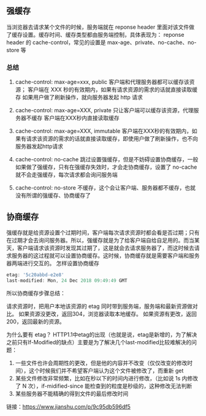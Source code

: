 <!--
 * @Author: 黄遥
 * @Date: 2020-05-29 11:34:58
 * @LastEditors: 黄遥
 * @LastEditTime: 2020-05-30 14:25:02
 * @Description: file content
--> 
## 强缓存
当浏览器去请求某个文件的时候，服务端就在 reponse header 里面对该文件做了缓存设置。缓存时间、缓存类型都由服务端控制，具体表现为：
reponse header 的 cache-control，常见的设置是 max-age、private、no-cache、no-store 等

### 总结
1. cache-control: max-age=xxx, public 
客户端和代理服务器都可以缓存该资源；
客户端在 XXX 秒的有效期内，如果有请求资源的需求的话就直接读取缓存
如果用户做了刷新操作，就向服务器发起 http 请求

2. cache-control: max-age=XXX, private
只让客户端可以缓存该资源，代理服务器不缓存
客户端在XXX秒内直接读取缓存

3. cache-control: max-age=XXX, immutable
客户端在XXX秒的有效期内，如果有请求该资源的需求的话就直接读取缓存，即使用户做了刷新操作，也不向服务器发起http请求

4. cache-control: no-cache
跳过设置强缓存，但是不妨碍设置协商缓存，一般如果做了强缓存，只有在强缓存失效时，才会走协商缓存，设置了 no-cache 就不会走强缓存，每次请求都会询问服务端

5. cache-control: no-store
不缓存，这个会让客户端、服务器都不缓存，也就没有所谓的强缓存、协商缓存了

## 协商缓存
强缓存就是给资源设置个过期时间，客户端每次请求资源时都会看是否过期；只有在过期才会去询问服务器。所以，强缓存就是为了给客户端自给自足用的。而当某天，客户端请求该资源时发现其过期了，这是就会去请求服务器了，而这时候去请求服务器的这过程就可以设置协商缓存。这时候，协商缓存就是需要客户端和服务器两端进行交互的。
怎样设置协商缓存
```javascript
etag: '5c20abbd-e2e8'
last-modified: Mon, 24 Dec 2018 09:49:49 GMT
```
所以协商缓存步骤总结：

请求资源时，把用户本地该资源的 etag 同时带到服务端，服务端和最新资源做对比。
如果资源没更改，返回304，浏览器读取本地缓存。
如果资源有更改，返回200，返回最新的资源。

为什么要有 etag？
HTTP1.1中etag的出现（也就是说，etag是新增的，为了解决之前只有If-Modified的缺点）主要是为了解决几个last-modified比较难解决的问题：
1. 一些文件也许会周期性的更改，但是他的内容并不改变（仅仅改变的修改时间），这个时候我们并不希望客户端认为这个文件被修改了，而重新 get
2. 某些文件修改非常频繁，比如在秒以下的时间内进行修改，（比如说 1s 内修改了 N 次），if-midified-since 能检查到的粒度是秒级的，这种修改无法判断
3. 某些服务器不能精确的得到文件的最后修改时间


链接：https://www.jianshu.com/p/9c95db596df5

